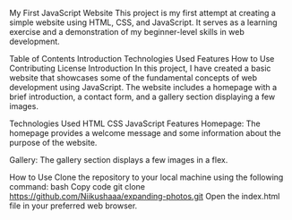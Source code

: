 My First JavaScript Website
This project is my first attempt at creating a simple website using HTML, CSS, and JavaScript. It serves as a learning exercise and a demonstration of my beginner-level skills in web development.

Table of Contents
Introduction
Technologies Used
Features
How to Use
Contributing
License
Introduction
In this project, I have created a basic website that showcases some of the fundamental concepts of web development using JavaScript. The website includes a homepage with a brief introduction, a contact form, and a gallery section displaying a few images.

Technologies Used
HTML
CSS
JavaScript
Features
Homepage: The homepage provides a welcome message and some information about the purpose of the website.

Gallery: The gallery section displays a few images in a flex.

How to Use
Clone the repository to your local machine using the following command:
bash
Copy code
git clone https://github.com/Niikushaaa/expanding-photos.git
Open the index.html file in your preferred web browser.
